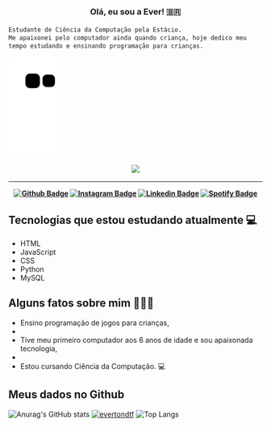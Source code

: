 <h3 align="center">  <br>

Olá, eu sou a Ever! 🇧🇷
<br>

</h3>

```
Estudante de Ciência da Computação pela Estácio. 
Me apaixonei pelo computador ainda quando criança, hoje dedico meu tempo estudando e ensinando programação para crianças.
```
![Snake animation](https://github.com/rafaballerini/rafaballerini/blob/output/github-contribution-grid-snake.svg)

<h4 align="center">
 
![](https://user-images.githubusercontent.com/70382532/138322189-2db8df52-9dcb-40a0-88a8-c365466bd33d.gif)
 <hr>
 
 [![Github Badge](https://img.shields.io/badge/-Facebook-blue?style=for-the-badge&logo=Facebook&logoColor=white&link=https://github.com/evertondtf)](https://www.facebook.com/evertondtf/)
[![Instagram Badge](https://img.shields.io/badge/-instagram-red?style=for-the-badge&logo=instagram&logoColor=white&link=https://github.com/evertondtf)](https://www.instagram.com/sou.aever/)
[![Linkedin Badge](https://img.shields.io/badge/-Linkedin-blue?style=for-the-badge&logo=Linkedin&logoColor=white&link=https://github.com/evertondtf)](https://www.linkedin.com/in/everferreira/)
[![Spotify Badge](https://img.shields.io/badge/-Spotify-3bb34b?style=for-the-badge&logo=Spotify&logoColor=161f16&link=https://github.com/evertondtf)](https://open.spotify.com/user/12174838468?si=ce7586d0e6a340af)
</h4>

## Tecnologias que estou estudando atualmente 💻

  - HTML
  - JavaScript
  - CSS
  - Python
  - MySQL

## Alguns fatos sobre mim 👨🏻‍💻

- Ensino programação de jogos para crianças,
- 
- Tive meu primeiro computador aos 6 anos de idade e sou apaixonada tecnologia,
- 
- Estou cursando Ciência da Computação. 💻

## Meus dados no Github
![Anurag's GitHub stats](https://github-readme-stats.vercel.app/api?username=evertondtf&show_icons=true&theme=tokyonight)
[![evertondtf](https://github-readme-stats.vercel.app/api/top-langs/?username=evertondtf&hide=html&layout=compact=true&theme=tokyonight)](https://github.com/evertondtf/)
![Top Langs](https://github-readme-stats.vercel.app/api/top-langs/?username=evertondtf&layout=compact&theme=tokyonight)
